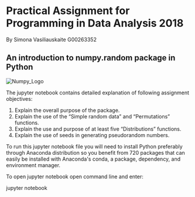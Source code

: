 # Practical Assignment for Programming in Data Analysis 2018
By Simona Vasiliauskaite G00263352

## An introduction to numpy.random package in Python

![Numpy_Logo](/numpy.random/numpy.jpeg)

The jupyter notebook contains detailed explanation of following assignment objectives:

1. Explain the overall purpose of the package.
2. Explain the use of the “Simple random data” and “Permutations” functions.
3. Explain the use and purpose of at least five “Distributions” functions.
4. Explain the use of seeds in generating pseudorandom numbers.

To run this jupyter notebook file you will need to install Python preferably through Anaconda distribution so you benefit from 720 packages that can easily be installed with Anaconda's conda, a package, dependency, and environment manager. 

To open jupyter notebook open command line and enter:

jupyter notebook


